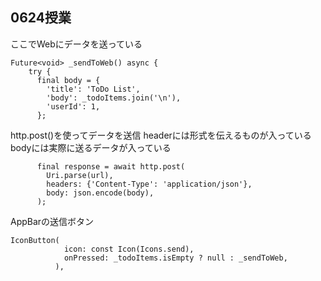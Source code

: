 ## 0624授業
ここでWebにデータを送っている
```
Future<void> _sendToWeb() async {
    try {
      final body = {
        'title': 'ToDo List',
        'body': _todoItems.join('\n'),
        'userId': 1,
      };
```
http.post()を使ってデータを送信
headerには形式を伝えるものが入っている
bodyには実際に送るデータが入っている
```
      final response = await http.post(
        Uri.parse(url),
        headers: {'Content-Type': 'application/json'},
        body: json.encode(body),
      );
```



AppBarの送信ボタン
```
IconButton(
            icon: const Icon(Icons.send),
            onPressed: _todoItems.isEmpty ? null : _sendToWeb,
          ),
```